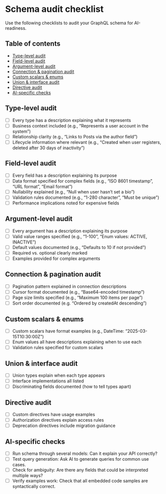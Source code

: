 # Schema audit checklist

Use the following checklists to audit your GraphQL schema for AI-readiness.

## Table of contents

- [Type-level audit](#type-level-audit)
- [Field-level audit](#field-level-audit)
- [Argument-level audit](#argument-level-audit)
- [Connection & pagination audit](#connection--pagination-audit)
- [Custom scalars & enums](#custom-scalars--enums)
- [Union & interface audit](#union--interface-audit)
- [Directive audit](#directive-audit)
- [AI-specific checks](#ai-specific-checks)

## Type-level audit

- [ ]  Every type has a description explaining what it represents
- [ ]  Business context included (e.g., “Represents a user account in the system”)
- [ ]  Relationship clarity (e.g., “Links to Posts via the author field”)
- [ ]  Lifecycle information where relevant (e.g., “Created when user registers, deleted after 30 days of inactivity”)

## Field-level audit

- [ ]  Every field has a description explaining its purpose
- [ ]  Data format specified for complex fields (e.g., “ISO 8601 timestamp”, “URL format”, “Email format”)
- [ ]  Nullability explained (e.g., “Null when user hasn’t set a bio”)
- [ ]  Validation rules documented (e.g., “1-280 character”, “Must be unique”)
- [ ]  Performance implications noted for expensive fields

## Argument-level audit

- [ ]  Every argument has a description explaining its purpose
- [ ]  Valid value ranges specified (e.g., “1-100”, “Enum values: ACTIVE, INACTIVE”)
- [ ]  Default values documented (e.g., “Defaults to 10 if not provided”)
- [ ]  Required vs. optional clearly marked
- [ ]  Examples provided for complex arguments

## Connection & pagination audit

- [ ]  Pagination pattern explained in connection descriptions
- [ ]  Cursor format documented (e.g., “Base64-encoded timestamp”)
- [ ]  Page size limits specified (e.g., “Maximum 100 items per page”)
- [ ]  Sort order documented (e.g. “Ordered by createdAt descending”)

## Custom scalars & enums

- [ ]  Custom scalars have format examples (e.g., DateTime: “2025-03-15T10:30:00Z”)
- [ ]  Enum values all have descriptions explaining when to use each
- [ ]  Validation rules specified for custom scalars

## Union & interface audit

- [ ]  Union types explain when each type appears
- [ ]  Interface implementations all listed
- [ ]  Discriminating fields documented (how to tell types apart)

## Directive audit

- [ ]  Custom directives have usage examples
- [ ]  Authorization directives explain access rules
- [ ]  Deprecation directives include migration guidance

## AI-specific checks

- [ ]  Run schema through several models: Can it explain your API correctly?
- [ ]  Test query generation: Ask AI to generate queries for common use cases.
- [ ]  Check for ambiguity: Are there any fields that could be interpreted multiple ways?
- [ ]  Verify examples work: Check that all embedded code samples are syntactically correct.
